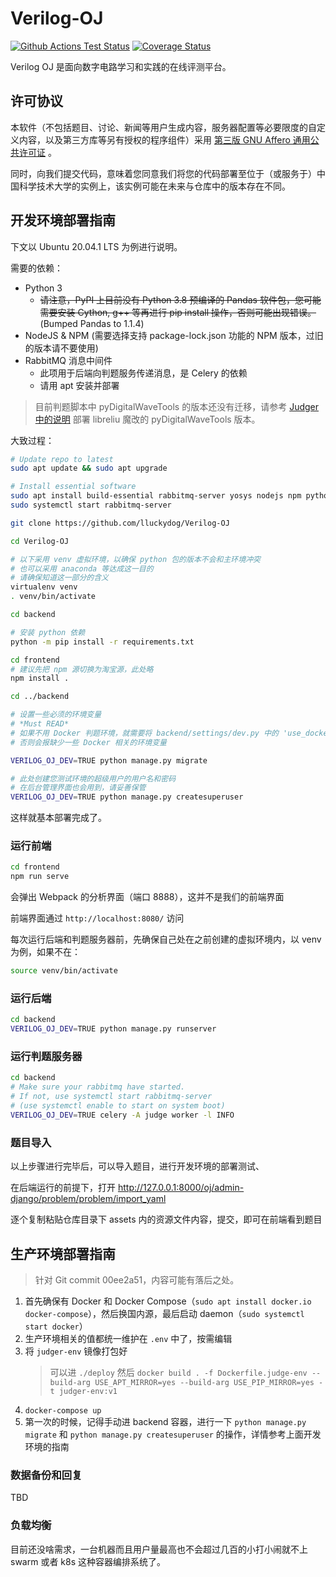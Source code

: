 # Verilog-OJ

[![Github Actions Test Status](https://github.com/lluckydog/Verilog-OJ/workflows/Test/badge.svg)](https://github.com/lluckydog/Verilog-OJ/actions)
[![Coverage Status](https://coveralls.io/repos/github/lluckydog/Verilog-OJ/badge.svg?branch=master)](https://coveralls.io/github/lluckydog/Verilog-OJ?branch=master)

Verilog OJ 是面向数字电路学习和实践的在线评测平台。

## 许可协议

本软件（不包括题目、讨论、新闻等用户生成内容，服务器配置等必要限度的自定义内容，以及第三方库等另有授权的程序组件）采用 [第三版 GNU Affero 通用公共许可证](https://www.gnu.org/licenses/agpl-3.0.html) 。

同时，向我们提交代码，意味着您同意我们将您的代码部署至位于（或服务于）中国科学技术大学的实例上，该实例可能在未来与仓库中的版本存在不同。

## 开发环境部署指南

下文以 Ubuntu 20.04.1 LTS 为例进行说明。

需要的依赖：

- Python 3
  - ~~请注意，PyPI 上目前没有 Python 3.8 预编译的 Pandas 软件包，您可能需要安装 Cython, g++ 等再进行 pip install 操作，否则可能出现错误。~~ (Bumped Pandas to 1.1.4)
- NodeJS & NPM (需要选择支持 package-lock.json 功能的 NPM 版本，过旧的版本请不要使用)
- RabbitMQ 消息中间件
  - 此项用于后端向判题服务传递消息，是 Celery 的依赖
  - 请用 apt 安装并部署

> 目前判题脚本中 pyDigitalWaveTools 的版本还没有迁移，请参考 [Judger 中的说明](judger/test/README.md) 部署 libreliu 魔改的 pyDigitalWaveTools 版本。

大致过程：

```bash
# Update repo to latest
sudo apt update && sudo apt upgrade

# Install essential software
sudo apt install build-essential rabbitmq-server yosys nodejs npm python3-virtualenv iverilog
sudo systemctl start rabbitmq-server

git clone https://github.com/lluckydog/Verilog-OJ

cd Verilog-OJ

# 以下采用 venv 虚拟环境，以确保 python 包的版本不会和主环境冲突
# 也可以采用 anaconda 等达成这一目的
# 请确保知道这一部分的含义
virtualenv venv
. venv/bin/activate

cd backend

# 安装 python 依赖
python -m pip install -r requirements.txt

cd frontend
# 建议先把 npm 源切换为淘宝源，此处略
npm install .

cd ../backend

# 设置一些必须的环境变量
# *Must READ*
# 如果不用 Docker 判题环境，就需要将 backend/settings/dev.py 中的 'use_docker' 修改正确
# 否则会报缺少一些 Docker 相关的环境变量

VERILOG_OJ_DEV=TRUE python manage.py migrate

# 此处创建您测试环境的超级用户的用户名和密码
# 在后台管理界面也会用到，请妥善保管
VERILOG_OJ_DEV=TRUE python manage.py createsuperuser
```

这样就基本部署完成了。

### 运行前端

```bash
cd frontend
npm run serve
```

会弹出 Webpack 的分析界面（端口 8888），这并不是我们的前端界面

前端界面通过 `http://localhost:8080/` 访问

每次运行后端和判题服务器前，先确保自己处在之前创建的虚拟环境内，以 venv 为例，如果不在：

```bash
source venv/bin/activate
```

### 运行后端

```bash
cd backend
VERILOG_OJ_DEV=TRUE python manage.py runserver
```

### 运行判题服务器

```bash
cd backend
# Make sure your rabbitmq have started.
# If not, use systemctl start rabbitmq-server
# (use systemctl enable to start on system boot)
VERILOG_OJ_DEV=TRUE celery -A judge worker -l INFO
```

### 题目导入

以上步骤进行完毕后，可以导入题目，进行开发环境的部署测试、

在后端运行的前提下，打开 http://127.0.0.1:8000/oj/admin-django/problem/problem/import_yaml

逐个复制粘贴仓库目录下 assets 内的资源文件内容，提交，即可在前端看到题目

## 生产环境部署指南

> 针对 Git commit 00ee2a51，内容可能有落后之处。

1. 首先确保有 Docker 和 Docker Compose（`sudo apt install docker.io docker-compose`），然后换国内源，最后启动 daemon（`sudo systemctl start docker`）
2. 生产环境相关的值都统一维护在 `.env` 中了，按需编辑
3. 将 `judger-env` 镜像打包好
   > 可以进 `./deploy` 然后 `docker build . -f Dockerfile.judge-env --build-arg USE_APT_MIRROR=yes --build-arg USE_PIP_MIRROR=yes -t judger-env:v1`
4. `docker-compose up`
5. 第一次的时候，记得手动进 backend 容器，进行一下 `python manage.py migrate` 和 `python manage.py createsuperuser` 的操作，详情参考上面开发环境的指南

### 数据备份和回复

TBD

### 负载均衡

目前还没啥需求，一台机器而且用户量最高也不会超过几百的小打小闹就不上 swarm 或者 k8s 这种容器编排系统了。
